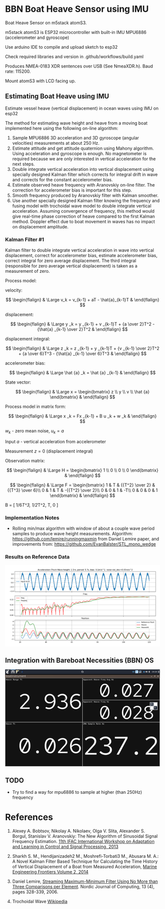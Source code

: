 # BBN Boat Heave Sensor using IMU

Boat Heave Sensor on m5stack atomS3.

m5stack atomS3 is ESP32 microcontroller with built-in IMU MPU6886 (accelerometer and gyroscope)

Use arduino IDE to compile and upload sketch to esp32

Check required libraries and version in .github/workflows/build.yaml

Produces NMEA-0183 XDR sentences over USB (See NmeaXDR.h). Baud rate: 115200.

Mount atomS3 with LCD facing up.

## Estimating Boat Heave using IMU
Estimate vessel heave (vertical displacement) in ocean waves using IMU on esp32

The method for estimating wave height and heave from a moving boat implemented here using the following on-line algorithm:

1. Sample MPU6886 3D acceleration and 3D gyroscope (angular velocities) measurements at about 250 Hz.
2. Estimate attitude and get attitude quaternion using Mahony algorithm. Using acceleration and gyroscope is enough. No magnetometer is required because we are only interested in vertical acceleration for the next steps.
3. Double integrate vertical acceleration into vertical displacement using specially designed Kalman filter which corrects for integral drift in wave and corrects for the constant accelerometer bias.
4. Estimate observed heave frequency with Aranovskiy on-line filter. The correction for accelerometer bias is important for this step.
5. Smooth frequency produced by Aranovskiy filter with Kalman smoother.
6. Use another specially designed Kalman filter knowing the frequency and fusing model with trochoidal wave model to double integrate vertical acceleration. Assuming convergence of frequency, this method would give real-time phase correction of heave compared to the first Kalman method. Doppler effect due to boat movement in waves has no impact on displacement amplitude.

### Kalman Filter #1

Kalman filter to double integrate vertical acceleration in wave
into vertical displacement, correct for accelerometer bias,
estimate accelerometer bias, correct integral for zero average displacement.
The third integral (responsible for zero average vertical displacement)
is taken as a measurement of zero.

Process model:

velocity:

$$
\begin{flalign}
& \Large v_k = v_{k-1} + aT - \hat{a}_{k-1}T &
\end{flalign}
$$

displacement:

$$
\begin{flalign}
& \Large y _k = y _{k-1} + v _{k-1}T + {a \over 2}T^2 - {\hat{a} _{k-1} \over 2}T^2 &
\end{flalign}
$$

displacement integral:

$$
\begin{flalign}
& \Large z _k = z _{k-1} + y _{k-1}T + {v _{k-1} \over 2}T^2 + {a \over 6}T^3 - {\hat{a} _{k-1} \over 6}T^3 &
\end{flalign}
$$

accelerometer bias:

$$
\begin{flalign}
& \Large \hat {a} _k = \hat {a} _{k-1} &
\end{flalign}
$$

State vector:

$$
\begin{flalign}
&
\Large
x = 
\begin{bmatrix}
z \\
y \\
v \\
\hat {a}
\end{bmatrix}
&
\end{flalign}
$$


Process model in matrix form:

$$
\begin{flalign}
& 
\Large 
x _k = Fx _{k-1} + B u _k + w _k
&
\end{flalign}
$$

$w _k$ - zero mean noise,
$u _k = a$


Input $a$ - vertical acceleration from accelerometer

Measurement $z = 0$ (displacement integral)

Observation matrix:

$$
\begin{flalign}
&
\Large
H = 
\begin{bmatrix}
1 \\
0 \\
0 \\
0
\end{bmatrix}
&
\end{flalign}
$$



$$
\begin{flalign}
& \Large
F = 
\begin{bmatrix}
1 & T & {{T^2} \over 2} & {{T^3} \over 6}\\
0 & 1 & T &       -{{T^2} \over 2}\\
0 & 0 & 1 &       -T\\
0 & 0 & 0 &       1
\end{bmatrix}
&
\end{flalign}
$$


B = [  1/6*T^3,
1/2*T^2,
T,
0       ]

### Implementation Notes

* Rolling min/max algorithm with window of about a couple wave period samples to produce wave height measurements.
Algorithm:
https://github.com/lemire/runningmaxmin from Daniel Lemire paper, and improvements from: https://github.com/EvanBalster/STL_mono_wedge

### Results on Reference Data

![BBN Boat Heave Sensor Results](bbn_wave_freq_m5atomS3/tests/wave_results.png?raw=true "BBN Boat Heave Sensor Results")

## Integration with Bareboat Necessities (BBN) OS

![BBN Boat Heave Sensor Display](bbn_wave_freq_m5atomS3/tests/bbn_heave.png?raw=true "BBN Boat Heave Sensor Display")

## TODO

* Try to find a way for mpu6886 to sample at higher (than 250Hz) frequency

# References

1. Alexey A. Bobtsov, Nikolay A. Nikolaev, Olga V. Slita, Alexander S. Borgul, Stanislav V. Aranovskiy: The New Algorithm of Sinusoidal Signal Frequency Estimation. [11th IFAC International Workshop on
Adaptation and Learning in Control and Signal Processing, 2013](https://www.sciencedirect.com/science/article/pii/S1474667016329421)

2. Sharkh S. M., Hendijanizadeh2 M., Moshrefi-Torbati3 M., Abusara M. A.: A Novel Kalman Filter Based Technique for Calculating the Time History of Vertical Displacement of a Boat from Measured Acceleration, [Marine Engineering Frontiers Volume 2, 2014](https://www.researchgate.net/profile/Mehdi-Hendijanizadeh/publication/264713649_A_Novel_Kalman_Filter_Based_Technique_for_Calculating_the_Time_History_of_Vertical_Displacement_of_a_Boat_from_Measured_Acceleration/links/53ec88db0cf24f241f1584c5/A-Novel-Kalman-Filter-Based-Technique-for-Calculating-the-Time-History-of-Vertical-Displacement-of-a-Boat-from-Measured-Acceleration.pdf "Marine Engineering Frontiers Volume 2, 2014")

3. Daniel Lemire, [Streaming Maximum-Minimum Filter Using No More than 
Three Comparisons per Element](http://arxiv.org/abs/cs.DS/0610046). Nordic Journal of Computing, 13 (4), pages 328-339, 2006.

4. Trochoidal Wave [Wikipedia](https://en.wikipedia.org/wiki/Trochoidal_wave)

